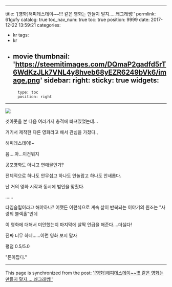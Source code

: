 
---
title: '[영화]해피데스데이~~!!! 같은 영화는 만들지 말지.....왜그래썽!'
permlink: 61gufy
catalog: true
toc_nav_num: true
toc: true
position: 9999
date: 2017-12-22 13:59:21
categories:
- kr
tags:
- kr
- movie
thumbnail: 'https://steemitimages.com/DQmaP2gadfd5rT6WdKzJLk7VNL4y8hveb68yEZR6249bVk6/image.png'
sidebar:
    right:
        sticky: true
widgets:
    -
        type: toc
        position: right
---


![](https://steemitimages.com/DQmaP2gadfd5rT6WdKzJLk7VNL4y8hveb68yEZR6249bVk6/image.png)


겟아웃을 본 다음 여러가지 충격에 빠져있었는데...

거기서 제작한 다른 영화라고 해서 관심을 가졌다.,

해피데스데이!~

음....아...이건뭐지

공포영화도 아니고 연애물인가?

전체적으로 하나도 안무섭고 하나도 안놀랍고 하나도 안새롭다.

난 거의 영화 시작과 동시에 범인을 맞췄다.

......

타임슬립이라고 해야하나? 어쨋든 이런식으로 계속 삶이 반복되는 이야기의 원조는 "사랑의 블랙홀"인데

이 영화에 대해서 미안했는지 마지막에 살짝 언급을 해준다....더싫다!

진짜 너무 하네......이런 영화 보지 말자

평점 0.5/5.0

"돈아깝다."

- - -

This page is synchronized from the post: ['[영화]해피데스데이~~!!! 같은 영화는 만들지 말지.....왜그래썽!'](https://steemit.com/@virus707/61gufy)

